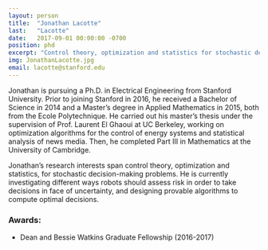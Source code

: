 ```yaml
---
layout: person
title:  "Jonathan Lacotte"
last:   "Lacotte"
date:   2017-09-01 00:00:00 -0700
position: phd
excerpt: "Control theory, optimization and statistics for stochastic decision-making problems"
img: JonathanLacotte.jpg
email: lacotte@stanford.edu
---
```

Jonathan is pursuing a Ph.D. in Electrical Engineering from Stanford University. Prior to joining Stanford in 2016, he received a Bachelor of Science in 2014 and a Master’s degree in Applied Mathematics in 2015, both from the Ecole Polytechnique. He carried out his master’s thesis under the supervision of Prof. Laurent El Ghaoui at UC Berkeley, working on optimization algorithms for the control of energy systems and statistical analysis of news media. Then, he completed Part III in Mathematics at the University of Cambridge.

Jonathan’s research interests span control theory, optimization and statistics, for stochastic decision-making problems. He is currently investigating different ways robots should assess risk in order to take decisions in face of uncertainty, and designing provable algorithms to compute optimal decisions.


### Awards:
- Dean and Bessie Watkins Graduate Fellowship (2016-2017)

